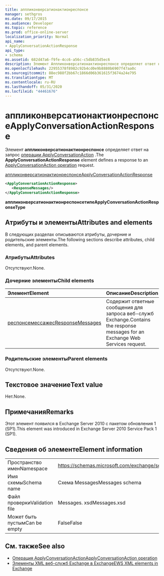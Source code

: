 ```yaml
---
title: аппликонверсатионактионреспонсе
manager: sethgros
ms.date: 09/17/2015
ms.audience: Developer
ms.topic: reference
ms.prod: office-online-server
localization_priority: Normal
api_name:
- ApplyConversationActionResponse
api_type:
- schema
ms.assetid: 682d47a6-f9fe-4cc6-a56c-c5db835d5ec6
description: Элемент Аппликонверсатионактионреспонсе определяет ответ на запрос операции ApplyConversationAction.
ms.openlocfilehash: 22955378f8982c92b4cd0e9b8880b6907f47aa0c
ms.sourcegitcommit: 88ec988f2bb67c1866d06b361615f3674a24e795
ms.translationtype: MT
ms.contentlocale: ru-RU
ms.lasthandoff: 05/31/2020
ms.locfileid: "44461676"
---
```

# <a name="applyconversationactionresponse"></a><span data-ttu-id="1a8bc-103">аппликонверсатионактионреспонсе</span><span class="sxs-lookup"><span data-stu-id="1a8bc-103">ApplyConversationActionResponse</span></span>

<span data-ttu-id="1a8bc-104">Элемент **аппликонверсатионактионреспонсе** определяет ответ на запрос [операции ApplyConversationAction](applyconversationaction-operation.md) .</span><span class="sxs-lookup"><span data-stu-id="1a8bc-104">The **ApplyConversationActionResponse** element defines a response to an [ApplyConversationAction operation](applyconversationaction-operation.md) request.</span></span> 
  
[<span data-ttu-id="1a8bc-105">аппликонверсатионактионреспонсе</span><span class="sxs-lookup"><span data-stu-id="1a8bc-105">ApplyConversationActionResponse</span></span>](applyconversationactionresponse.md)
  
```XML
<ApplyConversationActionResponse>
   <ResponseMessages/>
</ApplyConversationActionResponse>
```

 <span data-ttu-id="1a8bc-106">**аппликонверсатионактионреспонсетипе**</span><span class="sxs-lookup"><span data-stu-id="1a8bc-106">**ApplyConversationActionResponseType**</span></span>
## <a name="attributes-and-elements"></a><span data-ttu-id="1a8bc-107">Атрибуты и элементы</span><span class="sxs-lookup"><span data-stu-id="1a8bc-107">Attributes and elements</span></span>

<span data-ttu-id="1a8bc-108">В следующих разделах описываются атрибуты, дочерние и родительские элементы.</span><span class="sxs-lookup"><span data-stu-id="1a8bc-108">The following sections describe attributes, child elements, and parent elements.</span></span>
  
### <a name="attributes"></a><span data-ttu-id="1a8bc-109">Атрибуты</span><span class="sxs-lookup"><span data-stu-id="1a8bc-109">Attributes</span></span>

<span data-ttu-id="1a8bc-110">Отсутствуют.</span><span class="sxs-lookup"><span data-stu-id="1a8bc-110">None.</span></span>
  
### <a name="child-elements"></a><span data-ttu-id="1a8bc-111">Дочерние элементы</span><span class="sxs-lookup"><span data-stu-id="1a8bc-111">Child elements</span></span>

|<span data-ttu-id="1a8bc-112">**Элемент**</span><span class="sxs-lookup"><span data-stu-id="1a8bc-112">**Element**</span></span>|<span data-ttu-id="1a8bc-113">**Описание**</span><span class="sxs-lookup"><span data-stu-id="1a8bc-113">**Description**</span></span>|
|:-----|:-----|
|[<span data-ttu-id="1a8bc-114">респонсемессажес</span><span class="sxs-lookup"><span data-stu-id="1a8bc-114">ResponseMessages</span></span>](responsemessages.md) <br/> |<span data-ttu-id="1a8bc-115">Содержит ответные сообщения для запроса веб-служб Exchange.</span><span class="sxs-lookup"><span data-stu-id="1a8bc-115">Contains the response messages for an Exchange Web Services request.</span></span>  <br/> |
   
### <a name="parent-elements"></a><span data-ttu-id="1a8bc-116">Родительские элементы</span><span class="sxs-lookup"><span data-stu-id="1a8bc-116">Parent elements</span></span>

<span data-ttu-id="1a8bc-117">Отсутствуют.</span><span class="sxs-lookup"><span data-stu-id="1a8bc-117">None.</span></span>
  
## <a name="text-value"></a><span data-ttu-id="1a8bc-118">Текстовое значение</span><span class="sxs-lookup"><span data-stu-id="1a8bc-118">Text value</span></span>

<span data-ttu-id="1a8bc-119">Нет.</span><span class="sxs-lookup"><span data-stu-id="1a8bc-119">None.</span></span>
  
## <a name="remarks"></a><span data-ttu-id="1a8bc-120">Примечания</span><span class="sxs-lookup"><span data-stu-id="1a8bc-120">Remarks</span></span>

<span data-ttu-id="1a8bc-121">Этот элемент появился в Exchange Server 2010 с пакетом обновления 1 (SP1).</span><span class="sxs-lookup"><span data-stu-id="1a8bc-121">This element was introduced in Exchange Server 2010 Service Pack 1 (SP1).</span></span>
  
## <a name="element-information"></a><span data-ttu-id="1a8bc-122">Сведения об элементе</span><span class="sxs-lookup"><span data-stu-id="1a8bc-122">Element information</span></span>

|||
|:-----|:-----|
|<span data-ttu-id="1a8bc-123">Пространство имен</span><span class="sxs-lookup"><span data-stu-id="1a8bc-123">Namespace</span></span>  <br/> |https://schemas.microsoft.com/exchange/services/2006/messages  <br/> |
|<span data-ttu-id="1a8bc-124">Имя схемы</span><span class="sxs-lookup"><span data-stu-id="1a8bc-124">Schema name</span></span>  <br/> |<span data-ttu-id="1a8bc-125">Схема Messages</span><span class="sxs-lookup"><span data-stu-id="1a8bc-125">Messages schema</span></span>  <br/> |
|<span data-ttu-id="1a8bc-126">Файл проверки</span><span class="sxs-lookup"><span data-stu-id="1a8bc-126">Validation file</span></span>  <br/> |<span data-ttu-id="1a8bc-127">Messages. xsd</span><span class="sxs-lookup"><span data-stu-id="1a8bc-127">Messages.xsd</span></span>  <br/> |
|<span data-ttu-id="1a8bc-128">Может быть пустым</span><span class="sxs-lookup"><span data-stu-id="1a8bc-128">Can be empty</span></span>  <br/> |<span data-ttu-id="1a8bc-129">False</span><span class="sxs-lookup"><span data-stu-id="1a8bc-129">False</span></span>  <br/> |
   
## <a name="see-also"></a><span data-ttu-id="1a8bc-130">См. также</span><span class="sxs-lookup"><span data-stu-id="1a8bc-130">See also</span></span>

- [<span data-ttu-id="1a8bc-131">Операция ApplyConversationAction</span><span class="sxs-lookup"><span data-stu-id="1a8bc-131">ApplyConversationAction operation</span></span>](applyconversationaction-operation.md)
- [<span data-ttu-id="1a8bc-132">Элементы XML веб-служб Exchange в Exchange</span><span class="sxs-lookup"><span data-stu-id="1a8bc-132">EWS XML elements in Exchange</span></span>](ews-xml-elements-in-exchange.md)

